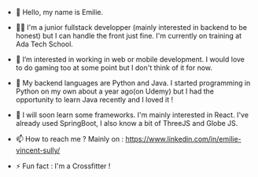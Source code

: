 - 👋 Hello, my name is Emilie.
  
- 👩‍💻 I'm a junior fullstack developper (mainly interested in backend to be honest) but I can handle the front just fine. I'm currently on training at Ada Tech School.
- 👀 I’m interested in working in web or mobile development. I would love to do gaming too at some point but I don't think of it for now.
- 💞️ My backend languages are Python and Java.
I started programming in Python on my own about a year ago(on Udemy) but I had the opportunity to learn Java recently and I loved it ! 
- 🌱 I will soon learn some frameworks. I'm mainly interested in React.
I've already used SpringBoot, I also know a bit of ThreeJS and Globe JS.
  
- 📫 How to reach me ? Mainly on : https://www.linkedin.com/in/emilie-vincent-sully/ 
- ⚡ Fun fact : I'm a Crossfitter ! 



